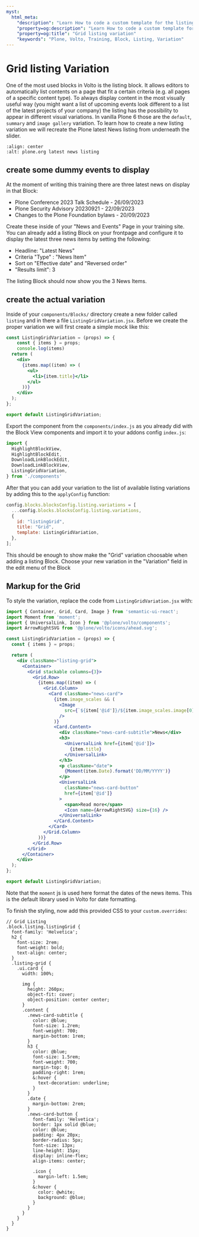 ```yaml
---
myst:
  html_meta:
    "description": "Learn How to code a custom template for the listing block"
    "property=og:description": "Learn How to code a custom template for the listing block"
    "property=og:title": "Grid listing variation"
    "keywords": "Plone, Volto, Training, Block, Listing, Variation"
---
```


# Grid listing Variation

One of the most used blocks in Volto is the listing block. It allows editors to automatically list contents on a page that fit a certain criteria (e.g. all pages of a specific content type). To always display content in the most visually useful way (you might want a list of upcoming events look different to a list of the latest projects of your company) the listing has the possibility to appear in different visual variations. In vanilla Plone 6 those are the `default`, `summary` and `image gallery` variation. To learn how to create a new listing variation we will recreate the Plone latest News listing from underneath the slider.

```{image} _static/latest_news.png
:align: center
:alt: plone.org latest news listing
```

## create some dummy events to display

At the moment of writing this training there are three latest news on display in that Block:
- Plone Conference 2023 Talk Schedule - 26/09/2023
- Plone Security Advisory 20230921 - 22/09/2023
- Changes to the Plone Foundation bylaws - 20/09/2023

Create these inside of your "News and Events" Page in your training site. You can already add a listing Block on your frontpage and configure it to display the latest three news items by setting the following:
- Headline: "Latest News"
- Criteria "Type" : "News Item"
- Sort on "Effective date" and "Reversed order"
- "Results limit": 3

The listing Block should now show you the 3 News Items.


## create the actual variation

Inside of your `components/Blocks/` directory create a new folder called `listing` and in there a file `ListingGridVariation.jsx`. Before we create the proper variation we will first create a simple mock like this:

```jsx
const ListingGridVariation = (props) => {
    const { items } = props;
    console.log(items)
  return (
    <div>
      {items.map((item) => (
        <ul>
          <li>{item.title}</li>
        </ul>
      ))}
    </div>
  );
};

export default ListingGridVariation;
```

Export the component from the `components/index.js` as you already did with the Block View components and import it to your addons config `index.js`:

```js
import {
  HighlightBlockView,
  HighlightBlockEdit,
  DownloadLinkBlockEdit,
  DownloadLinkBlockView,
  ListingGridVariation,
} from './components'
```

After that you can add your variation to the list of available listing variations by adding this to the `applyConfig` function:

```js
config.blocks.blocksConfig.listing.variations = [
  ...config.blocks.blocksConfig.listing.variations,
  {
    id: "listingGrid",
    title: "Grid",
    template: ListingGridVariation,
  },
];
```

This should be enough to show make the "Grid" variation choosable when adding a listing Block. Choose your new variation in the "Variation" field in the edit menu of the Block

## Markup for the Grid

To style the variation, replace the code from `ListingGridVariation.jsx` with:

```jsx
import { Container, Grid, Card, Image } from 'semantic-ui-react';
import Moment from 'moment';
import { UniversalLink, Icon } from '@plone/volto/components';
import ArrowRightSVG from '@plone/volto/icons/ahead.svg';

const ListingGridVariation = (props) => {
  const { items } = props;

  return (
    <div className="listing-grid">
      <Container>
        <Grid stackable columns={3}>
          <Grid.Row>
            {items.map((item) => (
              <Grid.Column>
                <Card className="news-card">
                  {item.image_scales && (
                    <Image
                      src={`${item['@id']}/${item.image_scales.image[0].scales.preview.download}`}
                    />
                  )}
                  <Card.Content>
                    <div className="news-card-subtitle">News</div>
                    <h3>
                      <UniversalLink href={item['@id']}>
                        {item.title}
                      </UniversalLink>
                    </h3>
                    <p className="date">
                      {Moment(item.Date).format('DD/MM/YYYY')}
                    </p>
                    <UniversalLink
                      className="news-card-button"
                      href={item['@id']}
                    >
                      <span>Read more</span>
                      <Icon name={ArrowRightSVG} size={16} />
                    </UniversalLink>
                  </Card.Content>
                </Card>
              </Grid.Column>
            ))}
          </Grid.Row>
        </Grid>
      </Container>
    </div>
  );
};

export default ListingGridVariation;
```

Note that the `moment` js is used here format the dates of the news items. This is the default library used in Volto for date formatting.

To finish the styling, now add this provided CSS to your `custom.overrides`:

```less
// Grid Listing
.block.listing.listingGrid {
  font-family: 'Helvetica';
  h2 {
    font-size: 2rem;
    font-weight: bold;
    text-align: center;
  }
  .listing-grid {
    .ui.card {
      width: 100%;

      img {
        height: 260px;
        object-fit: cover;
        object-position: center center;
      }
      .content {
        .news-card-subtitle {
          color: @blue;
          font-size: 1.2rem;
          font-weight: 700;
          margin-bottom: 1rem;
        }
        h3 {
          color: @blue;
          font-size: 1.5rem;
          font-weight: 700;
          margin-top: 0;
          padding-right: 1rem;
          &:hover {
            text-decoration: underline;
          }
        }
        .date {
          margin-bottom: 2rem;
        }
        .news-card-button {
          font-family: 'Helvetica';
          border: 1px solid @blue;
          color: @blue;
          padding: 4px 20px;
          border-radius: 5px;
          font-size: 13px;
          line-height: 15px;
          display: inline-flex;
          align-items: center;

          .icon {
            margin-left: 1.5em;
          }
          &:hover {
            color: @white;
            background: @blue;
          }
        }
      }
    }
  }
}
```
